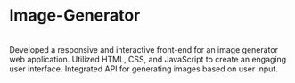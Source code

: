 # Image-Generator

<br>
Developed a responsive and interactive front-end for an image generator web application. Utilized HTML, CSS, and JavaScript to create an engaging user interface. Integrated API for generating images based on user input.
